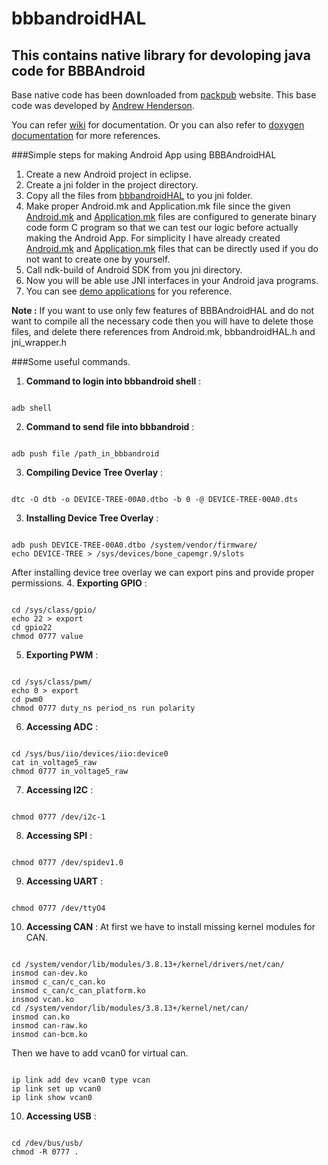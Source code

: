 bbbandroidHAL
===============================

This contains native library for devoloping java code for BBBAndroid 
--------------------------------

Base native code has been downloaded from [packpub](https://www.packtpub.com/books/content/support) website. This base code was developed by [Andrew Henderson](https://icculus.org/~hendersa/).

You can refer [wiki](https://github.com/ankurayadav/bbbandroidHAL/wiki) for documentation.
Or you can also refer to [doxygen documentation](http://ankurayadav.github.io/bbbandroidHAL) for more references.

###Simple steps for making Android App using BBBAndroidHAL
1. Create a new Android project in eclipse.
2. Create a jni folder in the project directory.
3. Copy all the files from [bbbandroidHAL](https://github.com/ankurayadav/bbbandroidHAL) to you jni folder.
4. Make proper Android.mk and Application.mk file since the given [Android.mk](https://github.com/ankurayadav/bbbandroidHAL/blob/master/jni/Android.mk) and [Application.mk](https://github.com/ankurayadav/bbbandroidHAL/blob/master/jni/Application.mk) files are configured to generate binary code form C program so that we can test our logic before actually making the Android App. For simplicity I have already created [Android.mk](https://github.com/ankurayadav/bbbandroidHAL/blob/master/jni/temp/Android.mk) and [Application.mk](https://github.com/ankurayadav/bbbandroidHAL/blob/master/jni/temp/Application.mk) files that can be directly used if you do not want to create one by yourself.
5. Call ndk-build of Android SDK from you jni directory.
6. Now you will be able use JNI interfaces in your Android java programs.
7. You can see [demo applications](https://github.com/ankurayadav/demoapps-bbbandroid) for you reference.

**Note :** If you want to use only few features of BBBAndroidHAL and do not want to compile all the necessary code then you will have to delete those files, and delete there references from Android.mk, bbbandroidHAL.h and jni_wrapper.h

###Some useful commands.
1. **Command to login into bbbandroid shell** :
<pre><code>
adb shell
</pre></code>
2. **Command to send file into bbbandroid** :
<pre><code>
adb push file /path_in_bbbandroid
</pre></code>
3. **Compiling Device Tree Overlay** :
<pre><code>
dtc -O dtb -o DEVICE-TREE-00A0.dtbo -b 0 -@ DEVICE-TREE-00A0.dts
</pre></code>
3. **Installing Device Tree Overlay** :
<pre><code>
adb push DEVICE-TREE-00A0.dtbo /system/vendor/firmware/
echo DEVICE-TREE > /sys/devices/bone_capemgr.9/slots 
</pre></code>
After installing device tree overlay we can export pins and provide proper permissions.
4. **Exporting GPIO** :
<pre><code>
cd /sys/class/gpio/
echo 22 > export
cd gpio22
chmod 0777 value
</pre></code>
5. **Exporting PWM** :
<pre><code>
cd /sys/class/pwm/
echo 0 > export
cd pwm0
chmod 0777 duty_ns period_ns run polarity
</pre></code>
6. **Accessing ADC** :
<pre><code>
cd /sys/bus/iio/devices/iio:device0
cat in_voltage5_raw
chmod 0777 in_voltage5_raw
</pre></code>
7. **Accessing I2C** :
<pre><code>
chmod 0777 /dev/i2c-1
</pre></code>
8. **Accessing SPI** :
<pre><code>
chmod 0777 /dev/spidev1.0
</pre></code>
9. **Accessing UART** :
<pre><code>
chmod 0777 /dev/ttyO4
</pre></code>
10. **Accessing CAN** :
At first we have to install missing kernel modules for CAN.
<pre><code>
cd /system/vendor/lib/modules/3.8.13+/kernel/drivers/net/can/
insmod can-dev.ko
insmod c_can/c_can.ko 
insmod c_can/c_can_platform.ko
insmod vcan.ko
cd /system/vendor/lib/modules/3.8.13+/kernel/net/can/
insmod can.ko
insmod can-raw.ko
insmod can-bcm.ko
</pre></code>
Then we have to add vcan0 for virtual can.
<pre><code>
ip link add dev vcan0 type vcan
ip link set up vcan0
ip link show vcan0
</pre></code>
10. **Accessing USB** :
<pre><code>
cd /dev/bus/usb/
chmod -R 0777 .
</pre></code>